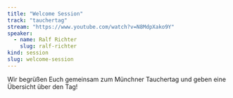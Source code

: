 ```yaml
---
title: "Welcome Session"
track: "tauchertag"
stream: "https://www.youtube.com/watch?v=N8MdpXako9Y"
speaker:
  - name: Ralf Richter
    slug: ralf-richter
kind: session
slug: welcome-session
---
```


Wir begrüßen Euch gemeinsam zum Münchner Tauchertag und geben eine Übersicht über den Tag!
